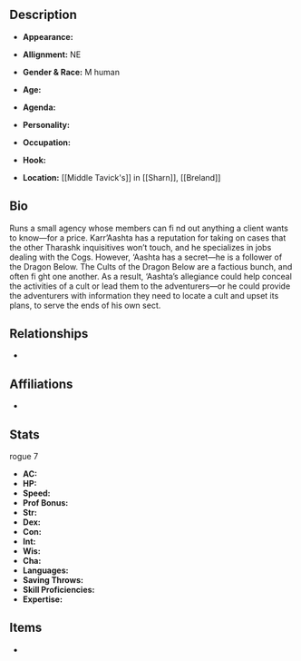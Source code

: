 ## Description
- **Appearance:** 

- **Allignment:** NE

- **Gender & Race:** M human

- **Age:** 

- **Agenda:** 

- **Personality:** 

- **Occupation:** 

- **Hook:** 

- **Location:** [[Middle Tavick's]] in [[Sharn]], [[Breland]]

## Bio
Runs a small agency whose members can fi nd out anything a client wants to know—for a price. Karr’Aashta has a reputation for taking on cases that the other Tharashk inquisitives won’t touch, and he specializes in jobs dealing with the Cogs. However, ‘Aashta has a secret—he is a follower of the Dragon Below. The Cults of the Dragon Below are a factious bunch, and often fi ght one another. As a result, ‘Aashta’s allegiance could help conceal the activities of a cult or lead them to the adventurers—or he could provide the adventurers with information they need to locate a cult and upset its plans, to serve the ends of his own sect.

## Relationships
- 

## Affiliations
- 

## Stats
rogue 7
- **AC:** 
- **HP:** 
- **Speed:** 
- **Prof Bonus:** 
- **Str:** 
- **Dex:** 
- **Con:** 
- **Int:** 
- **Wis:** 
- **Cha:** 
- **Languages:** 
- **Saving Throws:** 
- **Skill Proficiencies:** 
- **Expertise:** 


## Items
- 
